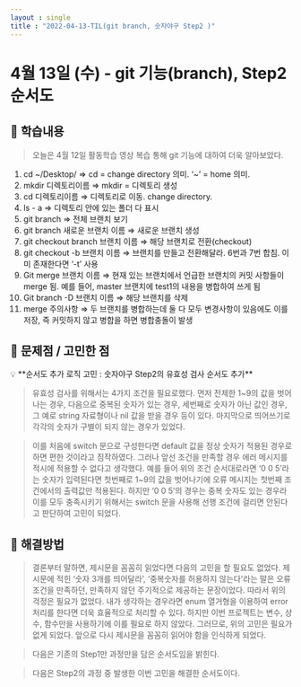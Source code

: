 ```yaml
---
layout : single
title : "2022-04-13-TIL(git branch, 숫자야구 Step2 )"
---
```


# 4월 13일 (수) - git 기능(branch), Step2 순서도

## 🐣 학습내용

> 오늘은 4월 12일 활동학습 영상 복습 통해 git 기능에 대하여 더욱 알아보았다.
> 
1. cd ~/Desktop/  ⇒ cd = change directory 의미. ‘~’ = home 의미.
2. mkdir 디렉토리이름 ⇒ mkdir = 디렉토리 생성
3. cd 디렉토리이름 ⇒ 디렉토리로 이동. change directory.
4. ls - a ⇒ 디렉토리 안에 있는 폴더 다 표시
5. git branch ⇒ 전체 브랜치 보기
6. git branch 새로운 브랜치 이름 ⇒ 새로운 브랜치 생성
7. git checkout branch 브랜치 이름 ⇒ 해당 브랜치로 전환(checkout)
8. git checkout -b 브랜치 이름 ⇒ 브랜치를 만들고 전환해달라. 6번과 7번 합침. 이미 존재한다면 ‘-t’ 사용
9. Git merge 브랜치 이름 ⇒ 현재 있는 브랜치에서 언급한 브랜치의 커밋 사항들이 merge 됨. 예를 들어, master 브랜치에 test1의 내용을 병합하여 쓰게 됨
10. Git branch -D 브랜치 이름 ⇒ 해당 브랜치를 삭제
11. merge 주의사항 ⇒ 두 브랜치를 병합하는데 둘 다 모두 변경사항이 있음에도 이를 저장, 즉 커밋하지 않고 병합을 하면 병합충돌이 발생

## 🐥 문제점 / 고민한 점

<aside>
💡 **순서도 추가 로직 고민 : 숫자야구 Step2의 유효성 검사 순서도 추가**

</aside>

> 유효성 검사를 위해서는 4가지 조건을 필요로했다. 먼저 전제한 1~9의 값을 벗어나는 경우, 다음으로 중복된 숫자가 있는 경우, 세번째로 숫자가 아닌 값인 경우, 그 예로 string 자료형이나 nil 값을 받을 경우 등이 있다. 마지막으로 띄어쓰기로 각각의 숫자가 구별이 되지 않는 경우가 있었다.
> 

> 이를 처음에 switch 문으로 구성한다면 default 값을 정상 숫자가 적용된 경우로 하면 편한 것이라고 짐작하였다. 그러나 앞선 조건을 만족할 경우 에러 메시지를 적시에 적용할 수 없다고 생각했다. 예를 들어 위의 조건 순서대로라면 ‘0 0 5’라는 숫자가 입력된다면 첫번째로 1~9의 값을 벗어나기에 오류 메시지는 첫번째 조건에서의 출력값만 적용된다. 하지만 ‘0 0 5’의 경우는 중복 숫자도 있는 경우라 이를 모두 충족시키기 위해서는 switch 문을 사용해 선행 조건에 걸리면 안된다고 판단하여 고민이 되었다.
> 

## 🐓 해결방법

> 결론부터 말하면, 제시문을 꼼꼼히 읽었다면 다음의 고민을 할 필요도 없었다. 제시문에 적힌 ‘숫자 3개를 띄어달라’,  ‘중복숫자를 허용하지 않는다'라는 말은 오류 조건을 만족하던, 만족하지 않던 주기적으로 제공하는 문장이었다. 따라서 위의 걱정은 필요가 없었다. 내가 생각하는 경우라면 enum 열거형을 이용하여 error 처리를 한다면 더욱 효율적으로 처리할 수 있다. 하지만 이번 프로젝트는 변수, 상수, 함수만을 사용하기에 이를 필요로 하지 않았다. 그러므로, 위의 고민은 필요가 없게 되었다. 앞으로 다시 제시문을 꼼꼼히 읽어야 함을 인식하게 되었다.
> 

> 다음은 기존의 Step1만 과정만을 담은 순서도임을 밝힌다.
> 



> 다음은 Step2의 과정 중 발생한 이번 고민을 해결한 순서도이다.
> 

